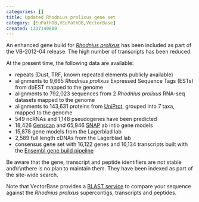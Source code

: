 ```yaml
---
categories: []
title: Updated Rhodnius prolixus gene set
category: [EuPathDB,VEuPathDB,VectorBase]
created: 1337140800
---
```

<p>An enhanced gene build for <a href="/organisms/rhodnius-prolixus"><em>Rhodnius prolixus</em></a> has been included as part of the VB-2012-04 release.  The high number of transcripts has been reduced.</p>
At the present time, the following data are available:
<ul>
<li>repeats (Dust, TRF, known repeated elements publicly available)</li>
<li>alignments to 9,665 <em>Rhodnius prolixus</em> Expressed Sequence Tags (ESTs) from dbEST mapped to the genome</li>
<li>alignments to 792,023 sequences from 2 <em>Rhodnius prolixus</em> RNA-seq datasets mapped to the genome</li>
<li>alignments to 143,631 proteins from <a href="http://www.uniprot.org/">UniProt</a>, grouped into 7 taxa, mapped to the genome</li>
<li>549 ncRNAs and 1,148 pseudogenes have been predicted</li>
<li>18,426 <a href="http://genes.mit.edu/GENSCAN.html">Genscan</a> and 65,946 <a href="http://korflab.ucdavis.edu/software.html">SNAP</a> ab intio gene models</li>
<li>15,878 gene models from the Lagerblad lab</li>
<li>2,589 full length cDNAs from the Lagerblad lab</li>
<li>consensus gene set with 16,122 genes and  16,134 transcripts built with the <a href="http://www.ensembl.org/info/docs/genebuild/genome_annotation.html">Ensembl gene build pipeline</a></li>
</ul>
<p>Be aware that the gene, transcript and peptide identifiers are not stable and\r\nthere is no plan to maintain them.  They have been indexed as part of the site-wide search.</p>
<p>Note that VectorBase provides a <a href="/blast/">BLAST service</a> to compare your sequence against the <em>Rhodnius prolixus</em> supercontigs, transcripts and peptides.</p>
